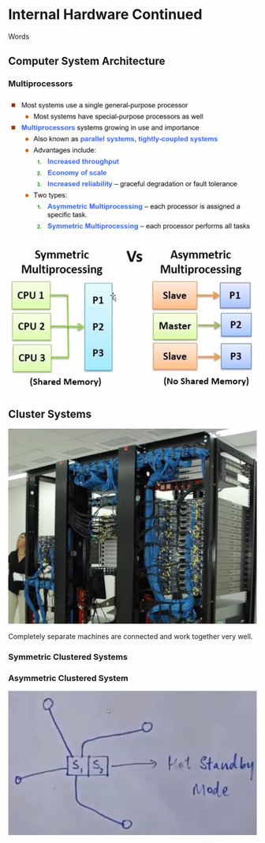 # Internal Hardware Continued

Words

## Computer System Architecture

### Multiprocessors

![](../../.gitbook/assets/image%20%28147%29.png)

![](../../.gitbook/assets/image%20%28152%29.png)

## Cluster Systems

![](../../.gitbook/assets/image%20%28144%29.png)

Completely separate machines are connected and work together very well.

### Symmetric Clustered Systems



### Asymmetric Clustered System

![](../../.gitbook/assets/image%20%28145%29.png)





